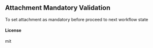 ## Attachment Mandatory Validation

To set attachment as mandatory before proceed to next workflow state

#### License

mit
